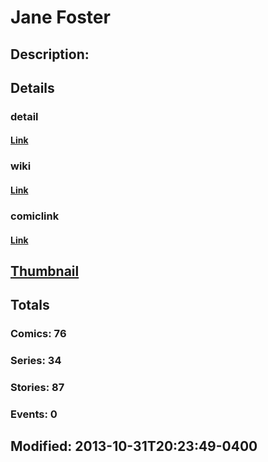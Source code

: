 # Jane Foster
## Description: 
## Details
### detail
#### [Link](http://marvel.com/comics/characters/1010329/jane_foster?utm_campaign=apiRef&utm_source=d8455188da2836f893171a8a63981172)
### wiki
#### [Link](http://marvel.com/universe/Foster-Kincaid,_Jane?utm_campaign=apiRef&utm_source=d8455188da2836f893171a8a63981172)
### comiclink
#### [Link](http://marvel.com/comics/characters/1010329/jane_foster?utm_campaign=apiRef&utm_source=d8455188da2836f893171a8a63981172)
## [Thumbnail](http://i.annihil.us/u/prod/marvel/i/mg/b/90/4ce5a22b0d5f1.jpg)
## Totals
### Comics: 76
### Series: 34
### Stories: 87
### Events: 0
## Modified: 2013-10-31T20:23:49-0400